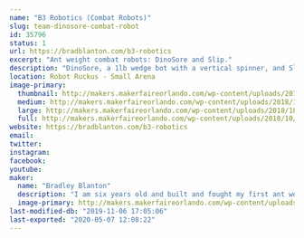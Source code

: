 ```yaml
---
name: "B3 Robotics (Combat Robots)"
slug: team-dinosore-combat-robot
id: 35796
status: 1
url: https://bradblanton.com/b3-robotics
excerpt: "Ant weight combat robots: DinoSore and Slip."
description: "DinoSore, a 1lb wedge bot with a vertical spinner, and Slip, a 1lb wedge bot with a flipper, driven by Bradley Blanton and Matthew Tobias, respectively.  Bradley has participated in five robot competitions over the past year, including Maker Faire Orlando last year, and he is excited to get back in the box!  And this will be Matthew's second competition after he got his robot battle introduction at Robot Riot Summer 2019 in Miami in August 2019."
location: Robot Ruckus - Small Arena
image-primary:
  thumbnail: http://makers.makerfaireorlando.com/wp-content/uploads/2018/10/DinoSore-093018-1-150x150.jpg
  medium: http://makers.makerfaireorlando.com/wp-content/uploads/2018/10/DinoSore-093018-1-225x300.jpg
  large: http://makers.makerfaireorlando.com/wp-content/uploads/2018/10/DinoSore-093018-1-768x1024.jpg
  full: http://makers.makerfaireorlando.com/wp-content/uploads/2018/10/DinoSore-093018-1.jpg
website: https://bradblanton.com/b3-robotics
email: 
twitter: 
instagram: 
facebook: 
youtube: 
maker:
  name: "Bradley Blanton"
  description: "I am six years old and built and fought my first ant weight robot last year at MakeMIA in Miami.  My robot's name is Dinosore and he is a wedge bot with a vertical spinner.  I have participated in five robot battles in the past year, including Maker Faire Orlando last year, and really enjoy the competition and sportsmanship.  And a special thanks to Team Witch Doctor for helping me along the way."
  image-primary: http://makers.makerfaireorlando.com/wp-content/uploads/2018/10/DinoSore-093018-768x1024.jpg
last-modified-db: "2019-11-06 17:05:06"
last-exported: "2020-05-07 12:08:22"
---
```

